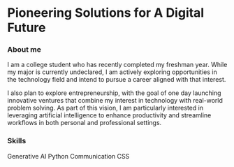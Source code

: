 # Pioneering Solutions for A Digital Future

### About me
I am a college student who has recently completed my freshman year. While my major is currently undeclared, I am actively exploring opportunities in the technology field and intend to pursue a career aligned with that interest.

I also plan to explore entrepreneurship, with the goal of one day launching innovative ventures that combine my interest in technology with real-world problem solving. As part of this vision, I am particularly interested in leveraging artificial intelligence to enhance productivity and streamline workflows in both personal and professional settings.

### Skills
Generative AI
Python
Communication
CSS

